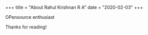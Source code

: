+++
title = "About Rahul Krishnan R A"
date = "2020-02-03"
+++

OPensource enthusiast

Thanks for reading!
